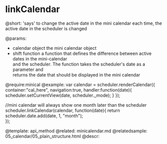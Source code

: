 linkCalendar
=============
@short: 'says' to change the active date in the mini calendar each time, the active date in the scheduler is changed 

@params: 
- calendar		object	 the mini calendar object
- shift			function	a function that defines the difference between active dates in the mini-calendar <br> and the scheduler. The function takes the scheduler's date as a parameter and <br> returns the date that should be displayed in the mini calendar


@require:minical
@example: 
var calendar = scheduler.renderCalendar({
	container:"cal_here", 
	navigation:true,
	handler:function(date){
		scheduler.setCurrentView(date, scheduler._mode);
	}
});

//mini calendar will always show one month later than the scheduler
scheduler.linkCalendar(calendar, function(date){
	return scheduler.date.add(date, 1, "month");  
});


@template:	api_method
@related:
	minicalendar.md
@relatedsample:
	05_calendar/05_plain_structure.html
@descr: 


